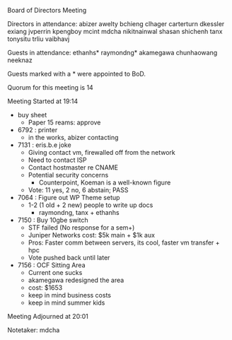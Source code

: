 Board of Directors Meeting

Directors in attendance:
abizer
awelty
bchieng
clhager
carterturn
dkessler
exiang
jvperrin
kpengboy
mcint
mdcha
nikitnainwal
shasan
shichenh
tanx
tonysitu
trliu
vaibhavj

Guests in attendance:
ethanhs*
raymondng*
akamegawa
chunhaowang
neeknaz

Guests marked with a * were appointed to BoD.

Quorum for this meeting is 14

Meeting Started at 19:14

* buy sheet
  - Paper 15 reams: approve
* 6792 : printer
  - in the works, abizer contacting
* 7131 : eris.b.e joke
  - Giving contact vm, firewalled off from the network
  - Need to contact ISP
  - Contact hostmaster re CNAME
  - Potential security concerns
    - Counterpoint, Koeman is a well-known figure 
  - Vote: 11 yes, 2 no, 6 abstain; PASS
* 7064 : Figure out WP Theme setup
  - 1-2 (1 old + 2 new) people to write up docs
    - raymondng, tanx + ethanhs
* 7150 : Buy 10gbe switch
  - STF failed (No response for a sem+) 
  - Juniper Networks cost: $5k main + $1k aux
  - Pros: Faster comm between servers, its cool, faster vm transfer + hpc
  - Vote pushed back until later
* 7156 : OCF Sitting Area
  - Current one sucks
  - akamegawa redesigned the area
  - cost: $1653
  - keep in mind business costs
  - keep in mind summer kids


Meeting Adjourned at 20:01

Notetaker: mdcha
